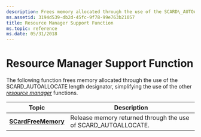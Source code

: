 ```yaml
---
description: Frees memory allocated through the use of the SCARD\_AUTOALLOCATE length designator, simplifying the use of the other resource manager functions.
ms.assetid: 3194d539-db2d-45fc-9f78-99e763b21057
title: Resource Manager Support Function
ms.topic: reference
ms.date: 05/31/2018
---
```


# Resource Manager Support Function

The following function frees memory allocated through the use of the SCARD\_AUTOALLOCATE length designator, simplifying the use of the other [*resource manager*](../secgloss/r-gly.md) functions.



| Topic                                      | Description                                                     |
|--------------------------------------------|-----------------------------------------------------------------|
| [**SCardFreeMemory**](/windows/desktop/api/Winscard/nf-winscard-scardfreememory) | Release memory returned through the use of SCARD\_AUTOALLOCATE. |



 

 

 
